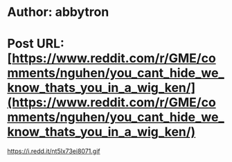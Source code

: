 # Author: abbytron
# Post URL: [https://www.reddit.com/r/GME/comments/nguhen/you_cant_hide_we_know_thats_you_in_a_wig_ken/](https://www.reddit.com/r/GME/comments/nguhen/you_cant_hide_we_know_thats_you_in_a_wig_ken/)


https://i.redd.it/nt5lx73ei8071.gif